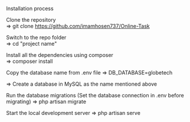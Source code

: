 Installation process

Clone the repository <br>
=> git clone https://github.com/imamhosen737/Online-Task <br>

Switch to the repo folder <br>
=> cd "project name" <br>

Install all the dependencies using composer <br>
=> composer install

Copy the database name from .env file
=> DB_DATABASE=globetech

=> Create a database in MySQL as the name mentioned above

Run the database migrations (Set the database connection in .env before migrating)
=> php artisan migrate

Start the local development server
=> php artisan serve
